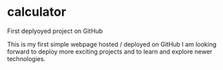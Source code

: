 # calculator
First deplyoyed project on GitHub

This is my first simple webpage hosted / deployed on GitHub I am looking forward to deploy more exciting projects and to learn and explore newer technologies.

